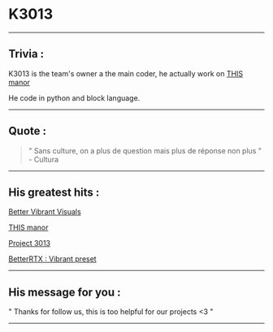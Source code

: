 # K3013
***
## Trivia :
K3013 is the team's owner a the main coder, he actually work on [THIS manor](/works/This%20Manor/)

He code in python and block language.
***
## Quote :
> " Sans culture, on a plus de question
> mais plus de réponse non plus " - Cultura
***
## His greatest hits :


[Better Vibrant Visuals](works/Better%20Vibrant%20Visuals)

[THIS manor](works/This%20Manor)

[Project 3013](works/P3013)

[BetterRTX : Vibrant preset](https://bedrock.graphics/presets/k3013-vibrant-preset)

***
## His message for you :
" Thanks for follow us, this is too helpful for our projects <3 "
***
